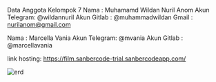 Data Anggota Kelompok 7
Nama : Muhamamd Wildan Nuril Anom
Akun Telegram: @wildannuril
Akun Gitlab : @muhammadwildan
Gmail : nurilanom@gmail.com

Nama : Marcella Vania
Akun Telegram: @mvania
Akun Gitlab : @marcellavania

link hosting: https://film.sanbercode-trial.sanbercodeapp.com/


![erd](/uploads/b1e12b7ba907a6278eb25499ddb67b81/erd.jpg)
